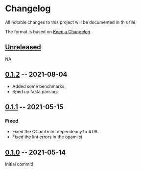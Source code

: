 # Changelog

All notable changes to this project will be documented in this file.

The format is based on [Keep a Changelog](https://keepachangelog.com/en/1.0.0/).

## [Unreleased][Unreleased]

NA

## [0.1.2][0.1.2] -- 2021-08-04

- Added some benchmarks.
- Sped up fasta parsing.

## [0.1.1][0.1.1] -- 2021-05-15

### Fixed

- Fixed the OCaml min. dependency to 4.08.
- Fixed the lint errors in the opam-ci

## [0.1.0][0.1.0] -- 2021-05-14

Initial commit!

[Unreleased]: https://github.com/mooreryan/divnet-rs/compare/v0.1.2...HEAD
[0.1.2]: https://github.com/mooreryan/bio_io/compare/v0.1.1...v0.1.2
[0.1.1]: https://github.com/mooreryan/bio_io/compare/v0.1.0...v0.1.1
[0.1.0]: https://github.com/mooreryan/bio_io/releases/tag/v0.1.0
